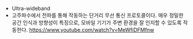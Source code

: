 - Ultra-wideband
- 고주파수에서 전파를 통해 작동하는 단거리 무선 통신 프로토콜이다. 매우 정밀한 공간 인식과 방향성이 특징으로, 모바일 기기가 주변 환경을 잘 인지할 수 있도록 작동한다.
https://www.youtube.com/watch?v=MeWfiDFMfnw